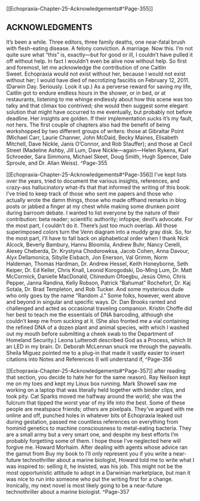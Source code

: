 [[Echopraxia-Chapter-25-Acknowledgements#^Page-355]]
## ACKNOWLEDGMENTS
It’s been a while. Three editors, three family deaths, one near-fatal brush with flesh-eating disease. A felony conviction. A marriage.
Now this.
I’m not quite sure what “this” is, exactly—but for good or ill, I couldn’t have pulled it off without help. In fact I wouldn’t even be alive now without help. So first and foremost, let me acknowledge the contribution of one Caitlin Sweet. Echopraxia would not exist without her, because I would not exist without her; I would have died of necrotizing fasciitis on February 12, 2011. (Darwin Day. Seriously. Look it up.) As a perverse reward for saving my life, Caitlin got to endure endless hours in the shower, or in bed, or at restaurants, listening to me whinge endlessly about how this scene was too talky and that climax too contrived; she would then suggest some elegant solution that might have occurred to me eventually, but probably not before deadline. Her insights are golden. If their implementation sucks it’s my fault, not hers.
The first couple of chapters also had the benefit of being workshopped by two different groups of writers: those at Gibraltar Point (Michael Carr, Laurie Channer, John McDaid, Becky Maines, Elisabeth Mitchell, Dave Nickle, Janis O’Connor, and Rob Stauffer); and those at Cecil Street (Madeline Ashby, Jill Lum, Dave Nickle—again—Helen Rykens, Karl Schroeder, Sara Simmons, Michael Skeet, Doug Smith, Hugh Spencer, Dale Sproule, and Dr. Allan Weiss). ^Page-355

[[Echopraxia-Chapter-25-Acknowledgements#^Page-356]]
I’ve kept lists over the years, tried to document the various insights, references, and crazy-ass hallucinatory what-ifs that that informed the writing of this book. I’ve tried to keep track of those who sent me papers and those who actually wrote the damn things, those who made offhand remarks in blog posts or jabbed a finger at my chest while making some drunken point during barroom debate. I wanted to list everyone by the nature of their contribution: beta reader; scientific authority; infopipe; devil’s advocate.
For the most part, I couldn’t do it. There’s just too much overlap. All those superimposed colors turn the Venn diagram into a muddy gray disk. So, for the most part, I’ll have to fall back on alphabetical order when I thank Nick Alcock, Beverly Bambury, Hannu Bloomila, Andrew Buhr, Nancy Cerelli, Alexey Cheberda, Dr. Krystyna Chodorowksa, Jacob Cohen, Anna Davour, Alyx Dellamonica, Sibylle Eisbach, Jon Enerson, Val Grimm, Norm Haldeman, Thomas Hardman, Dr. Andrew Hessel, Keith Honeyborne, Seth Keiper, Dr. Ed Keller, Chris Knall, Leonid Korogodski, Do-Ming Lum, Dr. Matt McCormick, Danielle MacDonald, Chinedum Ofoegbu, Jesús Olmo, Chris Pepper, Janna Randina, Kelly Robson, Patrick “Bahumat” Rochefort, Dr. Kaj Sotala, Dr. Brad Templeton, and Rob Tucker. And some mysterious dude who only goes by the name “Random J.”
Some folks, however, went above and beyond in singular and specific ways. Dr. Dan Brooks ranted and challenged and acted as occasional traveling companion. Kristin Choffe did her best to teach me the essentials of DNA barcoding, although she couldn’t keep me from sucking at it. (She also fronted me a vial containing the refined DNA of a dozen plant and animal species, with which I washed out my mouth before submitting a cheek swab to the Department of Homeland Security.) Leona Lutterodt described God as a Process, which lit an LED in my brain. Dr. Deborah McLennan snuck me through the paywalls. Sheila Miguez pointed me to a plug-in that made it vastly easier to insert citations into Notes and References (I will understand if, ^Page-356

[[Echopraxia-Chapter-25-Acknowledgements#^Page-357]]
after reading that section, you decide to hate her for the same reason). Ray Neilson kept me on my toes and kept my Linux box running. Mark Showell saw me working on a laptop that was literally held together with binder clips, and took pity. Cat Sparks moved me halfway around the world; she was the fulcrum that tipped the worst year of my life into the best.
Some of these people are meatspace friends; others are pixelpals. They’ve argued with me online and off, punched holes in whatever bits of Echopraxia leaked out during gestation, passed me countless references on everything from hominid genetics to machine consciousness to metal-eating bacteria. They are a small army but a very smart one, and despite my best efforts I’m probably forgetting some of them. I hope those I’ve neglected here will forgive me.
Howard Morhaim. After dealing with agents whose advice ran the gamut from Buy my book to I’ll only represent you if you write a near-future technothriller about a marine biologist,
Howard told me to write what I was inspired to: selling it, he insisted, was his job. This might not be the most opportunistic attitude to adopt in a Darwinian marketplace, but man it was nice to run into someone who put the writing first for a change.
Ironically, my next novel is most likely going to be a near-future technothriller about a marine biologist. ^Page-357